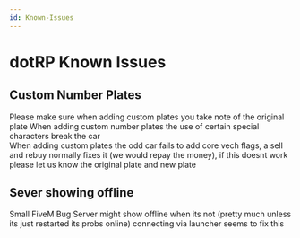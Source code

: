 ```yaml
---
id: Known-Issues
---
```

# dotRP Known Issues


## Custom Number Plates  

Please make sure when adding custom plates you take note of the original plate
When adding custom number plates the use of certain special characters break the car  
When adding custom plates the odd car fails to add core vech flags, a sell and rebuy normally fixes it (we would repay the money), if this doesnt work please let us know the original plate and new plate  


## Sever showing offline
Small FiveM Bug
Server might show offline when its not (pretty much unless its just restarted its probs online)
connecting via launcher seems to fix this